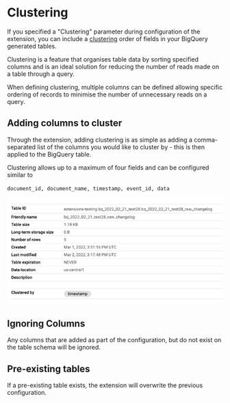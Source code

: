 # Clustering

If you specified a "Clustering" parameter during configuration of the extension, you can include a [clustering](https://cloud.google.com/bigquery/docs/clustered-tables) order of fields in your BigQuery generated tables.

Clustering is a feature that organises table data by sorting specified columns and is an ideal solution for reducing the number of reads made on a table through a query.

When defining clustering, multiple columns can be defined allowing specific ordering of records to minimise the number of unnecessary reads on a query.

## Adding columns to cluster

Through the extension, adding clustering is as simple as adding a comma-separated list of the columns you would like to cluster by - this is then applied to the BigQuery table.

Clustering allows up to a maximum of four fields and can be configured similar to

`document_id, document_name, timestamp, event_id, data`

![example](/docs/firestore-bigquery-export/media/clustering.png)

## Ignoring Columns

Any columns that are added as part of the configuration, but do not exist on the table schema will be ignored.

## Pre-existing tables

If a pre-existing table exists, the extension will overwrite the previous configuration.
